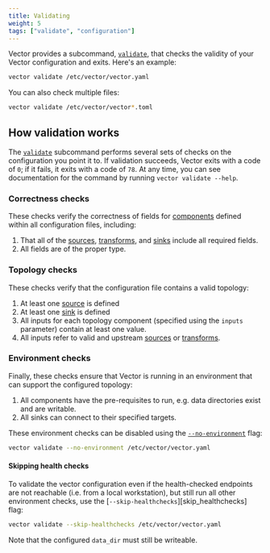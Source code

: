 ```yaml
---
title: Validating
weight: 5
tags: ["validate", "configuration"]
---
```


Vector provides a subcommand, [`validate`][validate], that checks the validity of your Vector configuration and exits.
Here's an example:

```bash
vector validate /etc/vector/vector.yaml
```

You can also check multiple files:

```bash
vector validate /etc/vector/vector*.toml
```

## How validation works

The [`validate`][validate] subcommand performs several sets of checks on the configuration you point
it to. If validation succeeds, Vector exits with a code of `0`; if it fails, it exits with a code of
`78`. At any time, you can see documentation for the command by running `vector validate --help`.

### Correctness checks

These checks verify the correctness of fields for [components] defined within all configuration
files, including:

1. That all of the [sources], [transforms], and [sinks] include all required fields.
2. All fields are of the proper type.

### Topology checks

These checks verify that the configuration file contains a valid topology:

1. At least one [source][sources] is defined
1. At least one [sink][sinks] is defined
1. All inputs for each topology component (specified using the `inputs` parameter) contain at least
  one value.
1. All inputs refer to valid and upstream [sources] or [transforms].

### Environment checks

Finally, these checks ensure that Vector is running in an environment that can support the
configured topology:

1. All components have the pre-requisites to run, e.g. data directories exist and are writable.
1. All sinks can connect to their specified targets.

These environment checks can be disabled using the [`--no-environment`][no_environment] flag:

```bash
vector validate --no-environment /etc/vector/vector.yaml
```

#### Skipping health checks

To validate the vector configuration even if the health-checked endpoints are not reachable
(i.e. from a local workstation), but still run all other environment checks, use the
[`--skip-healthchecks`][skip_healthchecks] flag:

```bash
vector validate --skip-healthchecks /etc/vector/vector.yaml
```

Note that the configured `data_dir` must still be writeable.

[components]: /components
[no_environment]: /docs/reference/cli/#validate-no-environment
[sinks]: /sinks
[sources]: /sources
[transforms]: /transforms
[validate]: /docs/reference/cli/#validate
